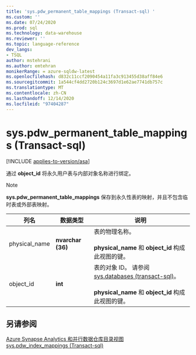 ```yaml
---
title: 'sys.pdw_permanent_table_mappings (Transact-sql) '
ms.custom: ''
ms.date: 07/24/2020
ms.prod: sql
ms.technology: data-warehouse
ms.reviewer: ''
ms.topic: language-reference
dev_langs:
- TSQL
author: mstehrani
ms.author: emtehran
monikerRange: = azure-sqldw-latest
ms.openlocfilehash: d832c11ccf2090454a11fa3c913455d38aff84e6
ms.sourcegitcommit: 1a544cf4dd2720b124c3697d1e62ae7741db757c
ms.translationtype: MT
ms.contentlocale: zh-CN
ms.lasthandoff: 12/14/2020
ms.locfileid: "97404287"
---
```

# <a name="syspdw_permanent_table_mappings-transact-sql"></a>sys.pdw_permanent_table_mappings (Transact-sql) 
[!INCLUDE [applies-to-version/asa](../../includes/applies-to-version/asa.md)]

  通过 **object_id** 将永久用户表与内部对象名称进行绑定。  
  
> [!NOTE]
> **sys.pdw_permanent_table_mappings** 保存到永久性表的映射，并且不包含临时表或外部表映射。

|列名|数据类型|说明|  
|-----------------|---------------|-----------------|  
|physical_name|**nvarchar (36)**|表的物理名称。<br /><br /> **physical_name** 和 **object_id** 构成此视图的键。||  
|object_id|**int**|表的对象 ID。 请参阅 [sys.databases &#40;transact-sql&#41;](../../relational-databases/system-catalog-views/sys-objects-transact-sql.md)。<br /><br /> **physical_name** 和 **object_id** 构成此视图的键。||  
  
## <a name="see-also"></a>另请参阅  
 [Azure Synapse Analytics 和并行数据仓库目录视图](../../relational-databases/system-catalog-views/sql-data-warehouse-and-parallel-data-warehouse-catalog-views.md)   
 [sys.pdw_index_mappings &#40;Transact-sql&#41;](../../relational-databases/system-catalog-views/sys-pdw-index-mappings-transact-sql.md)  
  
  
